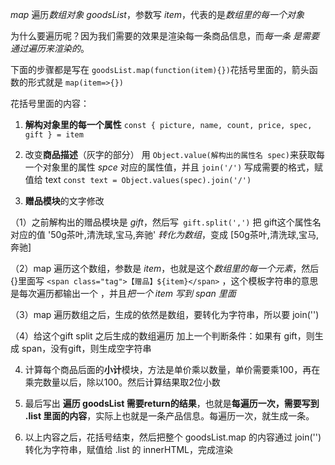 *map* 遍历*数组对象 goodsList*，参数写 *item*，代表的是*数组里的每一个对象*

为什么要遍历呢？因为我们需要的效果是渲染每一条商品信息，而*每一条 是需要通过遍历来渲染的*。

下面的步骤都是写在 `goodsList.map(function(item){})`花括号里面的，箭头函数的形式就是 `map(item=>{})`

花括号里面的内容：

1. **解构对象里的每一个属性**
`const { picture, name, count, price, spec, gift } = item`

2. 改变**商品描述**（灰字的部分）
用 `Object.value(解构出的属性名 spec)`来获取每一个对象里的属性 *spce* 对应的属性值，并且 `join('/')` 写成需要的格式，赋值给 text
`const text = Object.values(spec).join('/')`

3. **赠品模块**的文字修改

（1）之前解构出的赠品模块是 *gift*，然后写` gift.split(',')` 把 gift这个属性名对应的值 '50g茶叶,清洗球,宝马,奔驰' *转化为数组*，变成 [50g茶叶,清洗球,宝马,奔驰]

（2）map 遍历这个数组，参数是 *item*，也就是这个*数组里的每一个元素*，然后{}里面写 `<span class="tag">【赠品】${item}</span>` ，这个模板字符串的意思是每次遍历都输出一个 <span>，并且*把一个 item 写到 span 里面*

（3）map 遍历数组之后，生成的依然是数组，要转化为字符串，所以要 join('')

（4）给这个gift split 之后生成的数组遍历 加上一个判断条件：如果有 gift，则生成 span，没有gift，则生成空字符串

4. 计算每个商品后面的**小计**模块，方法是单价乘以数量，单价需要乘100，再在乘完数量以后，除以100。然后计算结果取2位小数

5. 最后写出 **遍历 goodsList 需要return的结果**，也就是**每遍历一次，需要写到 .list 里面的内容**，实际上也就是一条产品信息。每遍历一次，就生成一条。

6. 以上内容之后，花括号结束，然后把整个 goodsList.map 的内容通过 join('')转化为字符串，赋值给 .list 的 innerHTML，完成渲染